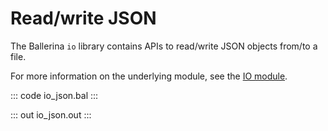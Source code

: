 # Read/write JSON

The Ballerina `io` library contains APIs to read/write JSON objects from/to a file.

For more information on the underlying module, see the [IO module](https://lib.ballerina.io/ballerina/io/latest/).

::: code io_json.bal :::

::: out io_json.out :::